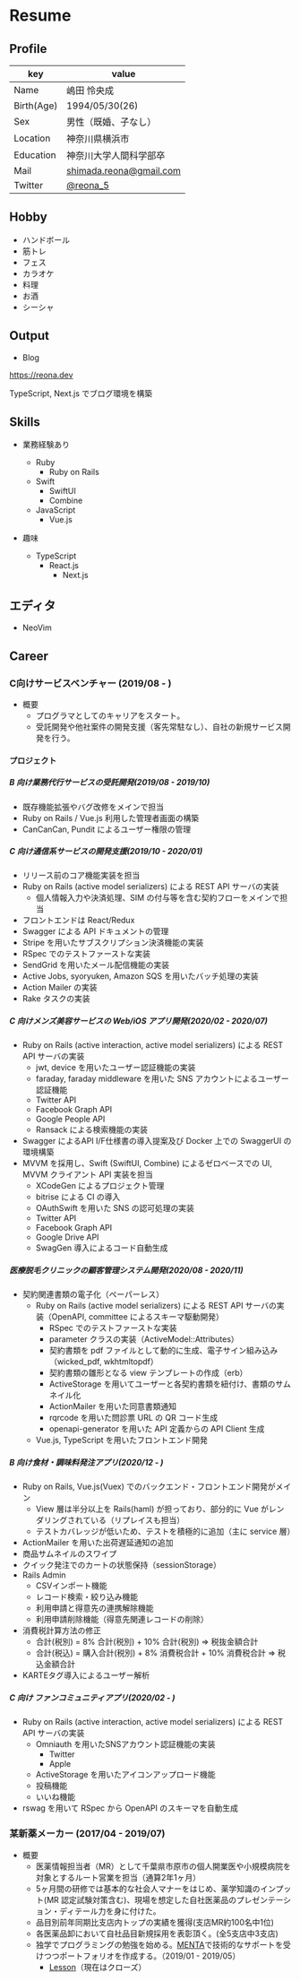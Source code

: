 <!-- (generate pdf file) $ md2pdf README.md README.pdf -->
# Resume

## Profile

|key|value|
|----|----|
|Name|嶋田 怜央成|
|Birth(Age)|1994/05/30(26)|
|Sex|男性（既婚、子なし）|
|Location|神奈川県横浜市|
|Education|神奈川大学人間科学部卒|
|Mail|shimada.reona@gmail.com|
|Twitter|[@reona_5](https://twitter.com/reona_5)|

## Hobby

- ハンドボール
- 筋トレ
- フェス
- カラオケ
- 料理
- お酒
- シーシャ

## Output

- Blog

https://reona.dev

TypeScript, Next.js でブログ環境を構築

## Skills

- 業務経験あり
  - Ruby
    - Ruby on Rails
  - Swift
    - SwiftUI
    - Combine
  - JavaScript
    - Vue.js

- 趣味
  - TypeScript
    - React.js
      - Next.js

## エディタ

- NeoVim

## Career

### C向けサービスベンチャー (2019/08 - )

- 概要
  - プログラマとしてのキャリアをスタート。
  - 受託開発や他社案件の開発支援（客先常駐なし）、自社の新規サービス開発を行う。

#### プロジェクト

##### B 向け業務代行サービスの受託開発(2019/08 - 2019/10)

- 既存機能拡張やバグ改修をメインで担当
- Ruby on Rails / Vue.js 利用した管理者画面の構築
- CanCanCan, Pundit によるユーザー権限の管理

##### C 向け通信系サービスの開発支援(2019/10 - 2020/01)

- リリース前のコア機能実装を担当
- Ruby on Rails (active model serializers) による REST API サーバの実装
  - 個人情報入力や決済処理、SIM の付与等を含む契約フローをメインで担当
- フロントエンドは React/Redux
- Swagger による API ドキュメントの管理
- Stripe を用いたサブスクリプション決済機能の実装
- RSpec でのテストファーストな実装
- SendGrid を用いたメール配信機能の実装
- Active Jobs, syoryuken, Amazon SQS を用いたバッチ処理の実装
- Action Mailer の実装
- Rake タスクの実装

##### C 向けメンズ美容サービスの Web/iOS アプリ開発(2020/02 - 2020/07)

- Ruby on Rails (active interaction, active model serializers) による REST API サーバの実装
  - jwt, device を用いたユーザー認証機能の実装
  - faraday, faraday middleware を用いた SNS アカウントによるユーザー認証機能
  - Twitter API
  - Facebook Graph API
  - Google People API
  - Ransack による検索機能の実装
- Swagger によるAPI I/F仕様書の導入提案及び Docker 上での SwaggerUI の環境構築
- MVVM を採用し、Swift (SwiftUI, Combine) によるゼロベースでの UI, MVVM クライアント API 実装を担当
  - XCodeGen によるプロジェクト管理
  - bitrise による CI の導入
  - OAuthSwift を用いた SNS の認可処理の実装
  - Twitter API
  - Facebook Graph API
  - Google Drive API
  - SwagGen 導入によるコード自動生成

##### 医療脱毛クリニックの顧客管理システム開発(2020/08 - 2020/11)

- 契約関連書類の電子化（ペーパーレス）
  - Ruby on Rails (active model serializers) による REST API サーバの実装（OpenAPI, committee によるスキーマ駆動開発）
    - RSpec でのテストファーストな実装
    - parameter クラスの実装（ActiveModel::Attributes）
    - 契約書類を pdf ファイルとして動的に生成、電子サイン組み込み（wicked_pdf, wkhtmltopdf）
    - 契約書類の雛形となる view テンプレートの作成（erb）
    - ActiveStorage を用いてユーザーと各契約書類を紐付け、書類のサムネイル化
    - ActionMailer を用いた同意書類通知
    - rqrcode を用いた問診票 URL の QR コード生成
    - openapi-generator を用いた API 定義からの API Client 生成
  - Vue.js, TypeScript を用いたフロントエンド開発

##### B 向け食材・調味料発注アプリ(2020/12 - )

- Ruby on Rails, Vue.js(Vuex) でのバックエンド・フロントエンド開発がメイン
  - View 層は半分以上を Rails(haml) が担っており、部分的に Vue がレンダリングされている（リプレイスも担当）
  - テストカバレッジが低いため、テストを積極的に追加（主に service 層）
- ActionMailer を用いた出荷遅延通知の追加
- 商品サムネイルのスワイプ
- クイック発注でのカートの状態保持（sessionStorage）
- Rails Admin
  - CSVインポート機能
  - レコード検索・絞り込み機能
  - 利用申請と得意先の連携解除機能
  - 利用申請削除機能（得意先関連レコードの削除）
- 消費税計算方法の修正
  - 合計(税別) = 8% 合計(税別) + 10% 合計(税別) => 税抜金額合計
  - 合計(税込) = 購入合計(税別) + 8% 消費税合計 + 10% 消費税合計 => 税込金額合計
- KARTEタグ導入によるユーザー解析

##### C 向け ファンコミュニティアプリ(2020/02 - )

- Ruby on Rails (active interaction, active model serializers) による REST API サーバの実装
  - Omniauth を用いたSNSアカウント認証機能の実装
    - Twitter
    - Apple
  - ActiveStorage を用いたアイコンアップロード機能
  - 投稿機能
  - いいね機能
- rswag を用いて RSpec から OpenAPI のスキーマを自動生成


### 某新薬メーカー (2017/04 - 2019/07)

- 概要
  - 医薬情報担当者（MR）として千葉県市原市の個人開業医や小規模病院を対象とするルート営業を担当（通算2年1ヶ月）
  - 5ヶ月間の研修では基本的な社会人マナーをはじめ、薬学知識のインプット(MR 認定試験対策含む)、現場を想定した自社医薬品のプレゼンテーション・ディテール力を身に付けた。
  - 品目別前年同期比支店内トップの実績を獲得(支店MR約100名中1位)
  - 各医薬品卸において自社品目新規採用を表彰頂く。(全5支店中3支店)
  - 独学でプログラミングの勉強を始める。[MENTA](https://menta.work/)で技術的なサポートを受けつつポートフォリオを作成する。（2019/01 - 2019/05）
    - [Lesson](https://github.com/reona5/Lesson)（現在はクローズ）
